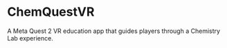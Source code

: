 # ChemQuestVR
A Meta Quest 2 VR education app that guides players through a Chemistry Lab experience.
